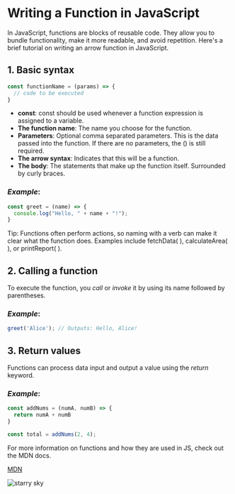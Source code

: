 # Writing a Function in JavaScript

In JavaScript, functions are blocks of reusable code. They allow you to bundle functionality, make it more readable, and avoid repetition. Here's a brief tutorial on writing an arrow function in JavaScript.

## 1. Basic syntax

```javascript
const functionName = (params) => {
  // code to be executed
} 
```

* **const**: const should be used whenever a function expression is assigned to a variable.
* **The function name**: The name you choose for the function.
* **Parameters**: Optional comma separated parameters. This is the data passed into the function. If there are no parameters, the () is still required.
* **The arrow syntax**: Indicates that this will be a function.
* **The body**: The statements that make up the function itself. Surrounded by curly braces.

### ***Example***:

``` javascript
const greet = (name) => {
  console.log("Hello, " + name + "!");
}
```

Tip: Functions often perform actions, so naming with a verb can make it clear what the function does. Examples include fetchData( ), calculateArea( ), or printReport( ). 

## 2. Calling a function

To execute the function, you *call* or *invoke* it by using its name followed by parentheses.

### ***Example***:

``` javascript
greet('Alice'); // Outputs: Hello, Alice!
```

## 3. Return values

Functions can process data input and output a value using the *return* keyword.

### ***Example***: 

```javascript
const addNums = (numA, numB) => {
  return numA + numB
}

const total = addNums(2, 4);
 ```

For more information on functions and how they are used in JS, check out the MDN docs. 
 
 [MDN](https://developer.mozilla.org/en-US/docs/Web/JavaScript/Guide/Functions)

![starry sky](https://images.unsplash.com/photo-1724311564236-e14a0fd831ef?q=80&w=987&auto=format&fit=crop&ixlib=rb-4.0.3&ixid=M3wxMjA3fDB8MHxwaG90by1wYWdlfHx8fGVufDB8fHx8fA%3D%3D)
